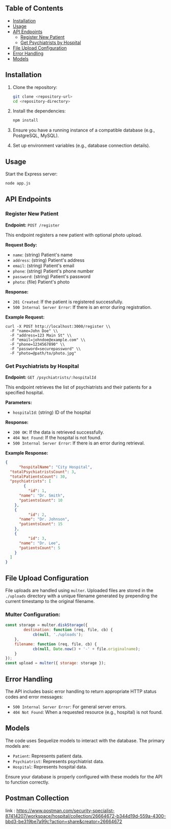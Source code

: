 ## Table of Contents
- [Installation](#installation)
- [Usage](#usage)
- [API Endpoints](#api-endpoints)
  - [Register New Patient](#register-new-patient)
  - [Get Psychiatrists by Hospital](#get-psychiatrists-by-hospital)
- [File Upload Configuration](#file-upload-configuration)
- [Error Handling](#error-handling)
- [Models](#models)

## Installation

1. Clone the repository:
   ```bash
   git clone <repository-url>
   cd <repository-directory>
   ```

2. Install the dependencies:
   ```bash
   npm install
   ```

3. Ensure you have a running instance of a compatible database (e.g., PostgreSQL, MySQL).

4. Set up environment variables (e.g., database connection details).

## Usage

Start the Express server:
```bash
node app.js
```

## API Endpoints

### Register New Patient

**Endpoint:** `POST /register`

This endpoint registers a new patient with optional photo upload.

**Request Body:**
- `name`: (string) Patient's name
- `address`: (string) Patient's address
- `email`: (string) Patient's email
- `phone`: (string) Patient's phone number
- `password`: (string) Patient's password
- `photo`: (file) Patient's photo

**Response:**
- `201 Created`: If the patient is registered successfully.
- `500 Internal Server Error`: If there is an error during registration.

**Example Request:**
```curl
curl -X POST http://localhost:3000/register \\
  -F "name=John Doe" \\
  -F "address=123 Main St" \\
  -F "email=johndoe@example.com" \\
  -F "phone=1234567890" \\
  -F "password=securepassword" \\
  -F "photo=@path/to/photo.jpg"
```

### Get Psychiatrists by Hospital

**Endpoint:** `GET /psychiatrists/:hospitalId`

This endpoint retrieves the list of psychiatrists and their patients for a specified hospital.

**Parameters:**
- `hospitalId`: (string) ID of the hospital

**Response:**
- `200 OK`: If the data is retrieved successfully.
- `404 Not Found`: If the hospital is not found.
- `500 Internal Server Error`: If there is an error during retrieval.

**Example Response:**
```json
{
      "hospitalName": "City Hospital",
  "totalPsychiatristsCount": 3,
  "totalPatientsCount": 30,
  "psychiatrists": [
        {
          "id": 1,
      "name": "Dr. Smith",
      "patientsCount": 10
    },
    {
          "id": 2,
      "name": "Dr. Johnson",
      "patientsCount": 15
    },
    {
          "id": 3,
      "name": "Dr. Lee",
      "patientsCount": 5
    }
  ]
}
```

## File Upload Configuration

File uploads are handled using `multer`. Uploaded files are stored in the `./uploads` directory with a unique filename generated by prepending the current timestamp to the original filename.

### Multer Configuration:
```javascript
const storage = multer.diskStorage({
        destination: function (req, file, cb) {
            cb(null, './uploads');
    },
    filename: function (req, file, cb) {
            cb(null, Date.now() + '-' + file.originalname);
    }
});
const upload = multer({ storage: storage });
```

## Error Handling

The API includes basic error handling to return appropriate HTTP status codes and error messages:
- `500 Internal Server Error`: For general server errors.
- `404 Not Found`: When a requested resource (e.g., hospital) is not found.

## Models

The code uses Sequelize models to interact with the database. The primary models are:
- `Patient`: Represents patient data.
- `Psychiatrist`: Represents psychiatrist data.
- `Hospital`: Represents hospital data.

Ensure your database is properly configured with these models for the API to function correctly.

## Postman Collection
link : https://www.postman.com/security-specialist-87414207/workspace/hospital/collection/26664672-b344d19d-559a-4300-bbd3-be319be7a99c?action=share&creator=26664672


